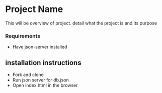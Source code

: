 # Project Name 
This will be overview of project. detail what the project is and its purpose 

### Requirements 
* Have json-server installed 

## installation instructions 
* Fork and clone
* Run json server for db.json
* Open index.html in the browser 

